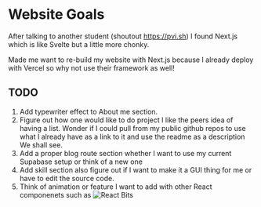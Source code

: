 # Website Goals

After talking to another student (shoutout https://pvi.sh) I found Next.js which is like Svelte but a little more chonky.

Made me want to re-build my website with Next.js because I already deploy with Vercel so why not use their framework as well!

## TODO

1. Add typewriter effect to About me section.
2. Figure out how one would like to do project I like the peers idea of having a list. Wonder if I could pull from my public github repos to use what I already have as a link to it and use the readme as a description We shall see.
3. Add a proper blog route section whether I want to use my current Supabase setup or think of a new one
4. Add skill section also figure out if I want to make it a GUI thing for me or have to edit the source code.
5. Think of animation or feature I want to add with other React componenets such as ![React Bits](https://www.reactbits.dev/text-animations/ascii-text)
